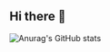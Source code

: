 ## Hi there 👋


![Anurag's GitHub stats](https://github-readme-stats.vercel.app/api?username=anuraghazra&theme=kacho_ga&show_icons=true)
